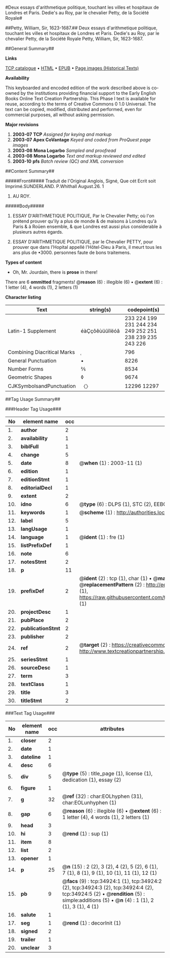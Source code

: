 #Deux essays d'arithmetique politique, touchant les villes et hospitaux de Londres et Paris. Dedie's au Roy, par le chevalier Petty, de la Société Royale#

##Petty, William, Sir, 1623-1687.##
Deux essays d'arithmetique politique, touchant les villes et hospitaux de Londres et Paris. Dedie's au Roy, par le chevalier Petty, de la Société Royale
Petty, William, Sir, 1623-1687.

##General Summary##

**Links**

[TCP catalogue](http://www.ota.ox.ac.uk/tcp/)  • 
[HTML](http://tei.it.ox.ac.uk/tcp/Texts-HTML/free/A54/A54610.html)  • 
[EPUB](http://tei.it.ox.ac.uk/tcp/Texts-EPUB/free/A54/A54610.epub) • 
[Page images (Historical Texts)](https://data.historicaltexts.jisc.ac.uk/view?pubId=eebo-99830472e&pageId=eebo-99830472e-34924-1)

**Availability**

This keyboarded and encoded edition of the
	       work described above is co-owned by the institutions
	       providing financial support to the Early English Books
	       Online Text Creation Partnership. This Phase I text is
	       available for reuse, according to the terms of Creative
	       Commons 0 1.0 Universal. The text can be copied,
	       modified, distributed and performed, even for
	       commercial purposes, all without asking permission.

**Major revisions**

1. __2003-07__ __TCP__ *Assigned for keying and markup*
1. __2003-07__ __Apex CoVantage__ *Keyed and coded from ProQuest page images*
1. __2003-08__ __Mona Logarbo__ *Sampled and proofread*
1. __2003-08__ __Mona Logarbo__ *Text and markup reviewed and edited*
1. __2003-10__ __pfs__ *Batch review (QC) and XML conversion*

##Content Summary##

#####Front#####
Traduit de l'Original Anglois, Signé,
Que cét Ecrit soit Imprimé.SUNDERLAND. P.Whithall August.26. 1
1. AU ROY.

#####Body#####

1. ESSAY D'ARITHMETIQUE POLITIQUE, Par le Chevalier Petty; où l'on prétend prouver qu'ily a plus de monde & de maisons à Londres qu'à Paris & à Roüen ensemble, & que Londres est aussi plus considerable à plusieurs autres égards.

1. ESSAY D'ARITHMETIQUE POLITIQUE, par le Chevalier PETTY, pour prouver que dans l'Hopital appellé l'Hôtel-Dieu à Paris, il meurt tous les ans plus de •3000. personnes faute de bons traitemens.

**Types of content**

  * Oh, Mr. Jourdain, there is **prose** in there!

There are 6 **ommitted** fragments! 
 @__reason__ (6) : illegible (6)  •  @__extent__ (6) : 1 letter (4), 4 words (1), 2 letters (1)

**Character listing**


|Text|string(s)|codepoint(s)|
|---|---|---|
|Latin-1 Supplement|éàÇçôêùüûîïëóâ|233 224 199 231 244 234 249 252 251 238 239 235 243 226|
|Combining             Diacritical Marks|̜|796|
|General Punctuation|•|8226|
|Number Forms|⅖|8534|
|Geometric Shapes|◊|9674|
|CJKSymbolsandPunctuation|〈〉|12296 12297|

##Tag Usage Summary##

###Header Tag Usage###

|No|element name|occ|attributes|
|---|---|---|---|
|1.|__author__|2||
|2.|__availability__|1||
|3.|__biblFull__|1||
|4.|__change__|5||
|5.|__date__|8| @__when__ (1) : 2003-11 (1)|
|6.|__edition__|1||
|7.|__editionStmt__|1||
|8.|__editorialDecl__|1||
|9.|__extent__|2||
|10.|__idno__|6| @__type__ (6) : DLPS (1), STC (2), EEBO-CITATION (1), PROQUEST (1), VID (1)|
|11.|__keywords__|1| @__scheme__ (1) : http://authorities.loc.gov/ (1)|
|12.|__label__|5||
|13.|__langUsage__|1||
|14.|__language__|1| @__ident__ (1) : fre (1)|
|15.|__listPrefixDef__|1||
|16.|__note__|6||
|17.|__notesStmt__|2||
|18.|__p__|11||
|19.|__prefixDef__|2| @__ident__ (2) : tcp (1), char (1)  •  @__matchPattern__ (2) : ([0-9\-]+):([0-9IVX]+) (1), (.+) (1)  •  @__replacementPattern__ (2) : http://eebo.chadwyck.com/downloadtiff?vid=$1&page=$2 (1), https://raw.githubusercontent.com/textcreationpartnership/Texts/master/tcpchars.xml#$1 (1)|
|20.|__projectDesc__|1||
|21.|__pubPlace__|2||
|22.|__publicationStmt__|2||
|23.|__publisher__|2||
|24.|__ref__|2| @__target__ (2) : https://creativecommons.org/publicdomain/zero/1.0/ (1), http://www.textcreationpartnership.org/docs/. (1)|
|25.|__seriesStmt__|1||
|26.|__sourceDesc__|1||
|27.|__term__|3||
|28.|__textClass__|1||
|29.|__title__|3||
|30.|__titleStmt__|2||


###Text Tag Usage###

|No|element name|occ|attributes|
|---|---|---|---|
|1.|__closer__|2||
|2.|__date__|1||
|3.|__dateline__|1||
|4.|__desc__|6||
|5.|__div__|5| @__type__ (5) : title_page (1), license (1), dedication (1), essay (2)|
|6.|__figure__|1||
|7.|__g__|32| @__ref__ (32) : char:EOLhyphen (31), char:EOLunhyphen (1)|
|8.|__gap__|6| @__reason__ (6) : illegible (6)  •  @__extent__ (6) : 1 letter (4), 4 words (1), 2 letters (1)|
|9.|__head__|3||
|10.|__hi__|3| @__rend__ (1) : sup (1)|
|11.|__item__|8||
|12.|__list__|2||
|13.|__opener__|1||
|14.|__p__|25| @__n__ (15) : 2 (2), 3 (2), 4 (2), 5 (2), 6 (1), 7 (1), 8 (1), 9 (1), 10 (1), 11 (1), 12 (1)|
|15.|__pb__|9| @__facs__ (9) : tcp:34924:1 (1), tcp:34924:2 (2), tcp:34924:3 (2), tcp:34924:4 (2), tcp:34924:5 (2)  •  @__rendition__ (5) : simple:additions (5)  •  @__n__ (4) : 1 (1), 2 (1), 3 (1), 4 (1)|
|16.|__salute__|1||
|17.|__seg__|1| @__rend__ (1) : decorInit (1)|
|18.|__signed__|2||
|19.|__trailer__|1||
|20.|__unclear__|3||

